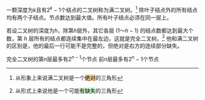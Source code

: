 一颗深度为$k$且有$2^k-1$个结点的二叉树称为满二叉树。[^1]
除叶子结点外的所有结点均有两个子结点。节点数达到最大值。所有叶子结点必须在同一层上。


若设二叉树的深度为$h$，除第$h$层外，其它各层 $(1～h-1)$ 的结点数都达到最大个数，第 $h$ 层所有的结点都连续集中在最左边，这就是完全二叉树。[^2]
他和满二叉树的区别是，他的最后一行可能不是完整的，但绝对是右方的连续部分缺失。

完全二叉树的第$n$层最多有$2^{n-1}$个节点 前$n$层最多有$2^n-1$个节点


[^1]: 从形象上来说满二叉树是一个<mark style="background: #FFB86CA6;">绝对</mark>的三角形

[^2]: 从形式上来说他是一个可能<mark style="background: #BBFABBA6;">有缺失</mark>的三角形

